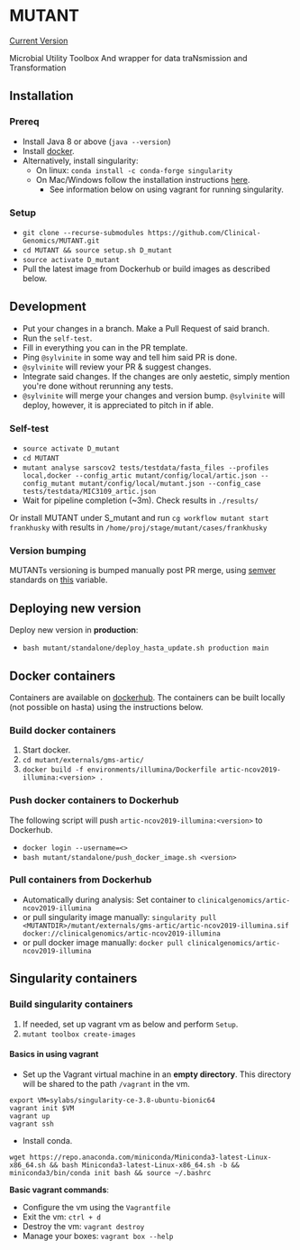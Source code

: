 # MUTANT
[Current Version](https://github.com/Clinical-Genomics/MUTANT/blob/main/mutant/__init__.py#L5)

Microbial Utility Toolbox And wrapper for data traNsmission and Transformation

## Installation

### Prereq
* Install Java 8 or above (`java --version`)
* Install [docker](https://www.docker.com/).
* Alternatively, install singularity: 
  * On linux: `conda install -c conda-forge singularity`
  * On Mac/Windows follow the installation instructions [here](https://sylabs.io/guides/3.7/admin-guide/installation.html#installation-on-windows-or-mac).
    * See information below on using vagrant for running singularity.

### Setup
* `git clone --recurse-submodules https://github.com/Clinical-Genomics/MUTANT.git`
* `cd MUTANT && source setup.sh D_mutant`
* `source activate D_mutant`
* Pull the latest image from Dockerhub or build images as described below.

## Development
* Put your changes in a branch. Make a Pull Request of said branch.
* Run the `self-test`.
* Fill in everything you can in the PR template.
* Ping `@sylvinite` in some way and tell him said PR is done.
* `@sylvinite` will review your PR & suggest changes.
* Integrate said changes. If the changes are only aestetic, simply mention you're done without rerunning any tests.
* `@sylvinite` will merge your changes and version bump. `@sylvinite` will deploy, 
  however, it is appreciated to pitch in if able.

### Self-test
* `source activate D_mutant`
* `cd MUTANT`
* `mutant analyse sarscov2 tests/testdata/fasta_files --profiles local,docker --config_artic mutant/config/local/artic.json --config_mutant mutant/config/local/mutant.json --config_case tests/testdata/MIC3109_artic.json` 
* Wait for pipeline completion (~3m). Check results in `./results/` 

Or install MUTANT under S_mutant and run `cg workflow mutant start frankhusky` with results in `/home/proj/stage/mutant/cases/frankhusky`

### Version bumping
MUTANTs versioning is bumped manually post PR merge, using [semver](https://semver.org/) standards on [this](https://github.com/Clinical-Genomics/MUTANT/blob/main/mutant/__init__.py#L3) variable.

## Deploying new version
Deploy new version in **production**:
* `bash mutant/standalone/deploy_hasta_update.sh production main`

## Docker containers
Containers are available on [dockerhub](https://hub.docker.com/r/clinicalgenomics/artic-ncov2019-illumina). 
The containers can be built locally (not possible on hasta) using the instructions below.

### Build docker containers
1. Start docker.
2. `cd mutant/externals/gms-artic/`
3. `docker build -f environments/illumina/Dockerfile artic-ncov2019-illumina:<version> .`

### Push docker containers to Dockerhub
The following script will push `artic-ncov2019-illumina:<version>` to Dockerhub.
* `docker login --username=<>`
* `bash mutant/standalone/push_docker_image.sh <version>`

### Pull containers from Dockerhub
* Automatically during analysis: Set container to `clinicalgenomics/artic-ncov2019-illumina`
* or pull singularity image manually: `singularity pull <MUTANTDIR>/mutant/externals/gms-artic/artic-ncov2019-illumina.sif docker://clinicalgenomics/artic-ncov2019-illumina`
* or pull docker image manually: `docker pull clinicalgenomics/artic-ncov2019-illumina`

## Singularity containers

### Build singularity containers
1. If needed, set up vagrant vm as below and perform `Setup`.
2. `mutant toolbox create-images`

#### Basics in using vagrant
* Set up the Vagrant virtual machine in an **empty directory**. This directory will be shared to the path `/vagrant` in the vm.
```
export VM=sylabs/singularity-ce-3.8-ubuntu-bionic64
vagrant init $VM
vagrant up
vagrant ssh
```
* Install conda.
```
wget https://repo.anaconda.com/miniconda/Miniconda3-latest-Linux-x86_64.sh && bash Miniconda3-latest-Linux-x86_64.sh -b && miniconda3/bin/conda init bash && source ~/.bashrc
```
**Basic vagrant commands**:
* Configure the vm using the `Vagrantfile`
* Exit the vm: `ctrl + d`
* Destroy the vm: `vagrant destroy`
* Manage your boxes: `vagrant box --help`